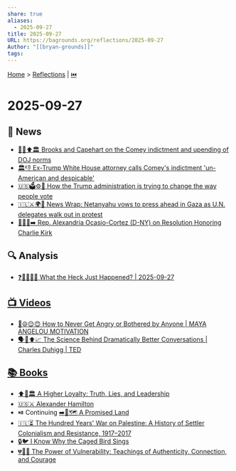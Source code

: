 ```yaml
---
share: true
aliases:
  - 2025-09-27
title: 2025-09-27
URL: https://bagrounds.org/reflections/2025-09-27
Author: "[[bryan-grounds]]"
tags:
---
```

[Home](../index.md) > [Reflections](./index.md) | [⏮️](./2025-09-26.md)  
# 2025-09-27  
## 📰 News  
- [👨‍⚖️⬆️🏛️ Brooks and Capehart on the Comey indictment and upending of DOJ norms](../videos/brooks-and-capehart-on-the-comey-indictment-and-upending-of-doj-norms.md)  
- [🏛️👎 Ex-Trump White House attorney calls Comey's indictment 'un-American and despicable'](../videos/ex-trump-white-house-attorney-calls-comeys-indictment-un-american-and-despicable.md)  
- [🇺🇸🗳️⚙️🤔 How the Trump administration is trying to change the way people vote](../videos/how-the-trump-administration-is-trying-to-change-the-way-people-vote.md)  
- [🇮🇱⚔️🌍🚶 News Wrap: Netanyahu vows to press ahead in Gaza as U.N. delegates walk out in protest](../videos/news-wrap-netanyahu-vows-to-press-ahead-in-gaza-as-un-delegates-walk-out-in-protest.md)  
- [👩‍⚖️📜➡️ Rep. Alexandria Ocasio-Cortez (D-NY) on Resolution Honoring Charlie Kirk](../videos/rep-alexandria-ocasio-cortez-d-ny-on-resolution-honoring-charlie-kirk.md)  
  
## 🔍 Analysis  
- [❓🤯😵‍💫🤷 What the Heck Just Happened? | 2025-09-27](../videos/what-the-heck-just-happened-2025-09-27.md)  
  
## [📺 Videos](../videos/index.md)  
- [🧘☮️😌😊 How to Never Get Angry or Bothered by Anyone | MAYA ANGELOU MOTIVATION](../videos/how-to-never-get-angry-or-bothered-by-anyone-maya-angelou-motivation.md)  
- [🗣️🧠⬆️📈 The Science Behind Dramatically Better Conversations | Charles Duhigg | TED](../videos/the-science-behind-dramatically-better-conversations-charles-duhigg-ted.md)  
  
## [📚 Books](../books/index.md)  
- [⬆️🤥🏛️ A Higher Loyalty: Truth, Lies, and Leadership](../books/a-higher-loyalty-truth-lies-and-leadership.md)  
- [🇺🇸⚔️ Alexander Hamilton](../books/alexander-hamilton.md)  
- ⏯️ Continuing [➡️🌟🗺️ A Promised Land](../books/a-promised-land.md)  
- [🇮🇱⏳ The Hundred Years' War on Palestine: A History of Settler Colonialism and Resistance, 1917–2017](../books/the-hundred-years-war-on-palestine-a-history-of-settler-colonialism-and-resistance-1917-2017.md)  
- [🔒🐦 I Know Why the Caged Bird Sings](../books/i-know-why-the-caged-bird-sings.md)  
- [💔💪🔗 The Power of Vulnerability: Teachings of Authenticity, Connection, and Courage](../books/the-power-of-vulnerability-teachings-of-authenticity-connection-and-courage.md)
